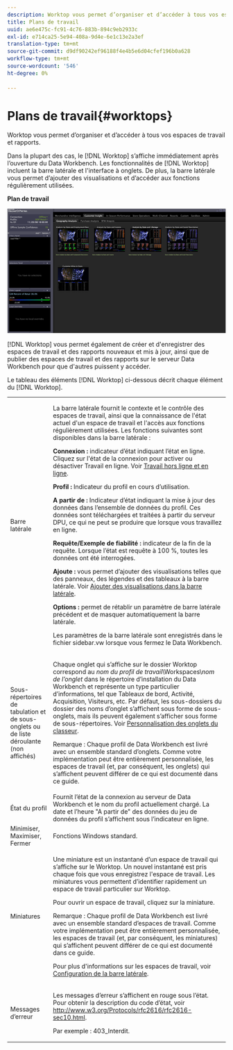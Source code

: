 ```yaml
---
description: Worktop vous permet d’organiser et d’accéder à tous vos espaces de travail et rapports.
title: Plans de travail
uuid: ae6e475c-fc91-4c76-883b-894c9eb2933c
exl-id: e714ca25-5e94-408a-9d4e-6e1c13e2a3ef
translation-type: tm+mt
source-git-commit: d9df90242ef96188f4e4b5e6d04cfef196b0a628
workflow-type: tm+mt
source-wordcount: '546'
ht-degree: 0%

---
```


# Plans de travail{#worktops}

Worktop vous permet d’organiser et d’accéder à tous vos espaces de travail et rapports.

Dans la plupart des cas, le [!DNL Worktop] s’affiche immédiatement après l’ouverture du Data Workbench. Les fonctionnalités de [!DNL Worktop] incluent la barre latérale et l&#39;interface à onglets. De plus, la barre latérale vous permet d’ajouter des visualisations et d’accéder aux fonctions régulièrement utilisées.

**Plan de travail**

![](assets/client-wktp.png)

[!DNL Worktop] vous permet également de créer et d&#39;enregistrer des espaces de travail et des rapports nouveaux et mis à jour, ainsi que de publier des espaces de travail et des rapports sur le serveur Data Workbench pour que d&#39;autres puissent y accéder.

Le tableau des éléments [!DNL Worktop] ci-dessous décrit chaque élément du [!DNL Worktop].

<table id="table_CB1DBB7DE8E2450A8C57601531BBD689"> 
 <tbody> 
  <tr> 
   <td colname="col1"> Barre latérale </td> 
   <td colname="col2"> <p>La barre latérale fournit le contexte et le contrôle des espaces de travail, ainsi que la connaissance de l'état actuel d'un espace de travail et l'accès aux fonctions régulièrement utilisées. Les fonctions suivantes sont disponibles dans la barre latérale : </p> <p> <b>Connexion : </b> indicateur d’état indiquant l’état en ligne. Cliquez sur l'état de la connexion pour activer ou désactiver <span class="wintitle"> Travail en ligne</span>. Voir <a href="../../home/c-get-started/c-off-on.md#concept-cef8758ede044b18b3558376c5eb9f54"> Travail hors ligne et en ligne</a>. </p> <p> <b>Profil : </b> Indicateur du profil en cours d’utilisation. </p> <p> <b>A partir de :  </b>Indicateur d’état indiquant la mise à jour des données dans l’ensemble de données du profil. Ces données sont téléchargées et traitées à partir du serveur DPU, ce qui ne peut se produire que lorsque vous travaillez en ligne. </p> <p> <b>Requête/Exemple de fiabilité : </b> indicateur de la fin de la requête. Lorsque l’état est requête à 100 %, toutes les données ont été interrogées. </p> <p> <b>Ajoute : </b> vous permet d’ajouter des visualisations telles que des panneaux, des légendes et des tableaux à la barre latérale. Voir <a href="../../home/c-get-started/c-config-sidebar.md#section-666f70a405db4f8d8eaffa567ffcac06"> Ajouter des visualisations dans la barre latérale</a>. </p> <p> <b>Options : </b> permet de rétablir un paramètre de barre latérale précédent et de masquer automatiquement la barre latérale. </p> <p>Les paramètres de la barre latérale sont enregistrés dans le fichier <span class="filepath"> sidebar.vw</span> lorsque vous fermez le Data Workbench. </p> </td> 
  </tr> 
  <tr> 
   <td colname="col1"> <p>Sous-répertoires de tabulation et de sous-onglets ou de liste déroulante (non affichés) </p> </td> 
   <td colname="col2"> <p>Chaque onglet qui s’affiche sur le dossier <span class="wintitle"> Worktop</span> correspond au <i>nom du profil de travail</i>\Workspaces\<i>nom de l’onglet</i> dans le répertoire d’installation du Data Workbench et représente un type particulier d’informations, tel que Tableaux de bord, Activité, Acquisition, Visiteurs, etc. Par défaut, les sous-dossiers du dossier des noms d’onglet s’affichent sous forme de sous-onglets, mais ils peuvent également s’afficher sous forme de sous-répertoires. Voir <a href="../../home/c-get-started/c-intf-anlys-ftrs/c-cstm-wktp-tabs/c-cstm-wktp-tabs.md#concept-0f1e6061b03949199326dc6df71a52bc"> Personnalisation des onglets du classeur</a>. </p> <p> <p>Remarque :  Chaque profil de Data Workbench est livré avec un ensemble standard d’onglets. Comme votre implémentation peut être entièrement personnalisée, les espaces de travail (et, par conséquent, les onglets) qui s’affichent peuvent différer de ce qui est documenté dans ce guide. </p> </p> </td> 
  </tr> 
  <tr> 
   <td colname="col1"> État du profil </td> 
   <td colname="col2"> Fournit l’état de la connexion au serveur de Data Workbench et le nom du profil actuellement chargé. La date et l’heure "A partir de" des données du jeu de données du profil s’affichent sous l’indicateur en ligne. </td> 
  </tr> 
  <tr> 
   <td colname="col1"> Minimiser, Maximiser, Fermer </td> 
   <td colname="col2"> Fonctions Windows standard. </td> 
  </tr> 
  <tr> 
   <td colname="col1"> Miniatures </td> 
   <td colname="col2"> <p>Une miniature est un instantané d’un espace de travail qui s’affiche sur le <span class="wintitle"> Worktop</span>. Un nouvel instantané est pris chaque fois que vous enregistrez l'espace de travail. Les miniatures vous permettent d’identifier rapidement un espace de travail particulier sur <span class="wintitle"> Worktop</span>. </p> <p>Pour ouvrir un espace de travail, cliquez sur la miniature. </p> <p> <p>Remarque :  Chaque profil de Data Workbench est livré avec un ensemble standard d’espaces de travail. Comme votre implémentation peut être entièrement personnalisée, les espaces de travail (et, par conséquent, les miniatures) qui s’affichent peuvent différer de ce qui est documenté dans ce guide. </p> </p> <p>Pour plus d'informations sur les espaces de travail, voir <a href="../../home/c-get-started/c-config-sidebar.md#concept-41db771b302e43018e5a9daa40b397e6"> Configuration de la barre latérale</a>. </p> </td> 
  </tr> 
  <tr> 
   <td colname="col1"> Messages d’erreur </td> 
   <td colname="col2"> <p>Les messages d’erreur s’affichent en rouge sous l’état. Pour obtenir la description du code d’état, voir <a href="http://www.w3.org/Protocols/rfc2616/rfc2616-sec10.html" format="http" scope="external"> http://www.w3.org/Protocols/rfc2616/rfc2616-sec10.html</a>. </p> <p>Par exemple : 403_Interdit. </p> </td> 
  </tr> 
 </tbody> 
</table>
